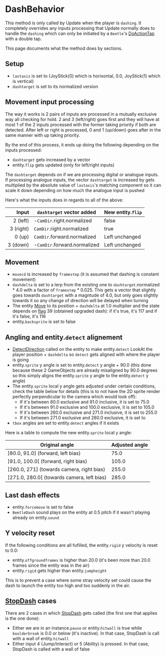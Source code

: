 # DashBehavior
This method is only called by Update when the player is `dashing`. It completely overrides any inputs processing that Update normally does to handle the `dashing` which can only be initiated by a `Beetle`'s [DoActionTap](Actions/DoActionTap.md) with a double tap.

This page documents what the method does by sections.

## Setup

- `lastaxis` is set to (JoyStick(0) which is horixontal, 0.0, JoyStick(1) which is vertical)
- `dashtarget` is set to its normalized version

## Movement input processing
The way it works is 2 pairs of inputs are processed in a mutually exclusive way all checking for hold. 2 and 3 (left/right) goes first and they will have at most 1 of the 2 inputs processed with the former taking priority if both are detected. After left or right is processed, 0 and 1 (up/down) goes after in the same manner with up taking priority.

By the end of this process, it ends up doing the following depending on the inputs processed:

- `dashtarget` gets increased by a vector
- entity.`flip` gets updated (only for left/right inputs)

The `dashtarget` depends on if we are processing digital or analogue inputs. If processing analogue inputs, the vector `dashtarget` is increased by gets multiplied by the absolute value of `lastaxis`'s matching component so it can scale it down depending on how much the analogue input is pushed

Here's what the inputs does in regards to all of the above:

|Input|`dashtarget` vector added|New entity.`flip`|
|----:|-----|-----|
|2 (left)|-`CamDir`.right.normalized|false|
|3 (right)|`CamDir`.right.normalized|true|
|0 (up)|`CamDir`.forward.normalized|Left unchanged|
|3 (down)|-`CamDir`.forward.normalized|Left unchanged|

## Movement

- `movecd` is increased by `framestep` (it is assumed that dashing is constant movement)
- `dashdelta` is set to a lerp from the existing one to `dashtarget`.normalized * 4.0 with a factor of `framestep` * 0.025. This gets a vector that slightly goes towards `dashtarget` with a magntude of 4.0, but only goes slightly towards it so any change of direction will be delayed when turning
- The entity [Move](../Entities/EntityControl/Notable%20methods/Move.md) to its position + `dashdelta` at 1.0 multiplier and the state depends on [flag](../Flags%20arrays/flags.md) 39 (obtained upgraded dash): if it's true, it's 117 and if it's false, it's 116
- entity.`backsprite` is set to false

## Angling and entity.`detect` alignement

- [DetectDirection](../Entities/EntityControl/EntityControl%20Methods.md#detectdirection) called on the entity to make entity.`detect` LookAt the player position + `dashdelta` so `detect` gets aligned with where the player is going
- entity.`sprite` y angle is set to entity.`detect` y angle + 90.0 (this done because these 2 GameObjects are already misaligned by 90.0 degrees so this simply aligns the entity.`sprite` y angle to the entity.`detect` y angle)
- The entity.`sprite` local y angle gets adjusted under certain conditions, check the table below for details (this is to not have the 2D sprite render perfectly perpendicular to the camera which would look off):
    - If it's between 80.0 exclusive and 91.0 inclusive, it is set to 75.0
    - If it's between 91.0 exclusive and 100.0 exclusive, it is set to 105.0
    - If it's between 260.0 exclusive and 271.0 inclusive, it is set to 255.0
    - If it's between 271.0 exclusive and 280.0 exclusive, it is set to  
- `tbox` angles are set to entity.`detect` angles if it exists

Here is a table to compute the new entity.`sprite` local y angle:

|Original angle|Adjusted angle|
|--------------|-------------|
|\]80.0, 91.0] (forward, left bias)|75.0|
|\]91.0, 100.0\[ (forward, right bias)|105.0|
|\]260.0, 271\] (towards camera, right bias)|255.0|
|\]271.0, 280.0\[ (towards camera, left bias)|285.0|

## Last dash effects

- entity.`forcemove` is set to false
- `BeetleDash` sound plays on the entity at 0.5 pitch if it wasn't playing already on entity.`sound`

## Y velocity reset
If the following conditions are all fufilled, the entity.`rigid` y velocity is reset to 0.0:

- entity.`offgroundframes` is higher than 20.0 (it's been more than 20.0 frames since the entity was in the air)
- entity.`rigid` gets higher than entity.`jumpheight`

This is to prevent a case where some stray velocity set could cause the dash to launch the entity too high and too suddenly in the air.

## [StopDash](StopDash.md) cases

There are 2 cases in which [StopDash](StopDash.md) gets called (the first one that applies is the one done):

- Either we are in an instance.`pause` or entity.`hitwall` is true while `boulderbreak` is 0.0 or below (it's inactive). In that case, StopDash is call with a wall of entity.`hitwall`
- Either input 4 (Jump/Interact) or 5 (Ability) is pressed. In that case, StopDash is called with a wall of false
